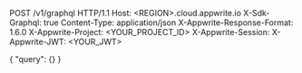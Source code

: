 POST /v1/graphql HTTP/1.1
Host: &lt;REGION&gt;.cloud.appwrite.io
X-Sdk-Graphql: true
Content-Type: application/json
X-Appwrite-Response-Format: 1.6.0
X-Appwrite-Project: <YOUR_PROJECT_ID>
X-Appwrite-Session: 
X-Appwrite-JWT: <YOUR_JWT>

{
  "query": {}
}
